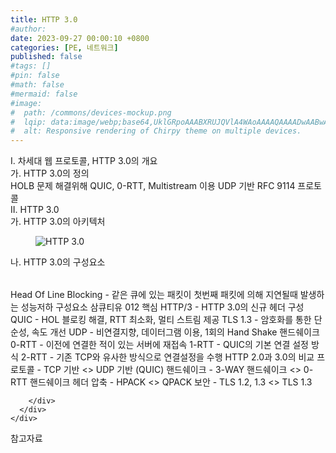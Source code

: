 ```yaml
---
title: HTTP 3.0
#author: 
date: 2023-09-27 00:00:10 +0800
categories: [PE, 네트워크]
published: false
#tags: []
#pin: false
#math: false
#mermaid: false
#image:
#  path: /commons/devices-mockup.png
#  lqip: data:image/webp;base64,UklGRpoAAABXRUJQVlA4WAoAAAAQAAAADwAABwAAQUxQSDIAAAARL0AmbZurmr57yyIiqE8oiG0bejIYEQTgqiDA9vqnsUSI6H+oAERp2HZ65qP/VIAWAFZQOCBCAAAA8AEAnQEqEAAIAAVAfCWkAALp8sF8rgRgAP7o9FDvMCkMde9PK7euH5M1m6VWoDXf2FkP3BqV0ZYbO6NA/VFIAAAA
#  alt: Responsive rendering of Chirpy theme on multiple devices.
---
```


<div class="post-wrap">
  <div class="para">
    <div class="para-title">
      I. 차세대 웹 프로토콜, HTTP 3.0의 개요
    </div>
    <div class="para-cntnt">
      <div class="para">
        <div class="para-title">
          가. HTTP 3.0의 정의
        </div>
        <div class="para-cntnt">
            HOLB 문제 해결위해 QUIC, 0-RTT, Multistream 이용 UDP 기반 RFC 9114 프로토콜
        </div>
      </div>
    </div>
  </div>
  
  <div class="para">
    <div class="para-title">
      II. HTTP 3.0
    </div>
    <div class="para-cntnt">
      <div class="para">
        <div class="para-title">
          가. HTTP 3.0의 아키텍처
        </div>
        <div class="para-cntnt">
          <figure class="post-figure">
            <img src="/assets/img/posts/HTTP-3.0.png" alt="HTTP 3.0">
<!--            <figcaption>Source: Unveiling the Metaverse: Exploring Emerging Trends, Multifaceted Perspectives, and Future Challenges</figcaption>-->
          </figure>
        </div>
      </div>
      <div class="para">
        <div class="para-title">
          나. HTTP 3.0의 구성요소
        </div>
        <div class="para-cntnt">
          <table class="post-table">
          </table>
            Head Of Line Blocking - 같은 큐에 있는 패킷이 첫번째 패킷에 의해 지연될때 발생하는 성능저하
구성요소 삼큐티유 012
  핵심
    HTTP/3 - HTTP 3.0의 신규 헤더 구성
    QUIC - HOL 블로킹 해결, RTT 최소화, 멀티 스트림 제공 
    TLS 1.3 - 암호화를 통한 단순성, 속도 개선
    UDP - 비연결지향, 데이터그램 이용, 1회의 Hand Shake
  핸드쉐이크
    0-RTT - 이전에 연결한 적이 있는 서버에 재접속
    1-RTT - QUIC의 기본 연결 설정 방식
    2-RTT - 기존 TCP와 유사한 방식으로 연결설정을 수행
HTTP 2.0과 3.0의 비교
  프로토콜 - TCP 기반 &lt;&gt; UDP 기반 (QUIC)
  핸드쉐이크 - 3-WAY 핸드쉐이크 &lt;&gt; 0-RTT 핸드쉐이크
  헤더 압축 - HPACK &lt;&gt; QPACK
  보안 - TLS 1.2, 1.3 &lt;&gt; TLS 1.3

        </div>
      </div>
    </div>
  </div>

  <div class="refr-wrap">
    <div class="refr-title">
        참고자료
    </div>
    <ol class="refr-list">
    <!--    <li>(나현식, 최대선) <a target="_blank" href="https://scienceon.kisti.re.kr/commons/util/originalView.do?cn=JAKO202225948430499&oCn=JAKO202225948430499&dbt=JAKO&journal=NJOU00291864">메타버스 보안 위협 요소 및 대응 방안 검토</a></li>-->
    <!--    <li>(M. Uddin, S. Manickam, H. Ullah, M. Obaidat and A. Dandoush) <a target="_blank" href="https://ieeexplore.ieee.org/abstract/document/10138386">Unveiling the Metaverse: Exploring Emerging Trends, Multifaceted Perspectives, and Future Challenges</a></li>-->
    </ol>
  </div>
</div>
